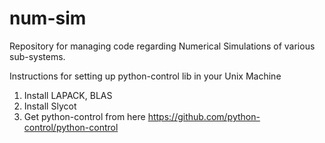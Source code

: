 # num-sim
Repository for managing code regarding Numerical Simulations of various sub-systems.

Instructions for setting up python-control lib in your Unix Machine
1. Install LAPACK, BLAS
2. Install Slycot
3. Get python-control from here https://github.com/python-control/python-control

